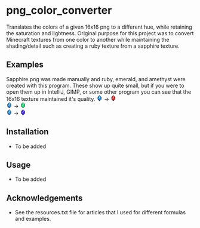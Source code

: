 # png_color_converter

Translates the colors of a given 16x16 png to a different hue, while retaining the saturation and lightness. Original purpose for this project was to convert Minecraft textures from one color to another while maintaining the shading/detail such as creating a ruby texture from a sapphire texture.

## Examples
Sapphire.png was made manually and ruby, emerald, and amethyst were created with this program. These show up quite small, but if you were to open them up in IntelliJ, GIMP, or some other program you can see that the 16x16 texture maintained it's quality.
![](./resources/sapphire.png) -> ![](./resources/ruby.png)\
![](./resources/sapphire.png) -> ![](./resources/emerald.png)\
![](./resources/sapphire.png) -> ![](./resources/amethyst.png)

## Installation
- To be added

## Usage
- To be added

## Acknowledgements
- See the resources.txt file for articles that I used for different formulas and examples.

